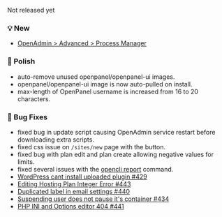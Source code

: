 Not released yet

### 💡 New
- [OpenAdmin > Advanced > Process Manager](/docs/admin/server/process_manager/)

### 💅 Polish
- auto-remove unused openpanel/openpanel-ui images.
- openpanel/openpanel-ui image is now auto-pulled on install.
- max-length of OpenPanel username is increased from 16 to 20 characters.

### 🐛 Bug Fixes
- fixed bug in update script causing OpenAdmin service restart before downloading extra scripts.
- fixed css issue on `/sites/new` page with the button.
- fixed bug with plan edit and plan create allowing negative values for limits.
- fixed several issues with the [opencli report](https://dev.openpanel.com/cli/report.html) command.
- [WordPress cant install uploaded plugin #429](https://github.com/stefanpejcic/OpenPanel/issues/429)
- [Editing Hosting Plan Integer Error #443](https://github.com/stefanpejcic/OpenPanel/issues/443)
- [Duplicated label in email settings #440](https://github.com/stefanpejcic/OpenPanel/issues/440)
- [Suspending user does not pause it's container #434](https://github.com/stefanpejcic/OpenPanel/issues/434)
- [PHP INI and Options editor 404 #441](https://github.com/stefanpejcic/OpenPanel/issues/441)
